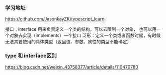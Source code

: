 ### 学习地址
https://github.com/JasonkayZK/typescript_learn

接口：interface 用来负责定义一个类的结构，可以去限制一个对象， 也可以用一个对象去实现（implements）一个接口
泛形：定义一个类或者函数时候，有时候无法其要使用的具体类型（返回值、参数、属性的类型不能确定）

### type 和 interface区别
https://blog.csdn.net/weixin_43758377/article/details/110470780

